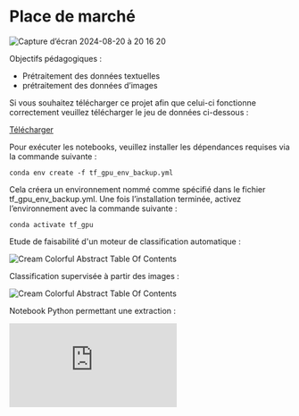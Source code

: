 # Place de marché

![Capture d’écran 2024-08-20 à 20 16 20](https://github.com/user-attachments/assets/68716d35-164b-4021-b159-c8a0b6da69e6)

Objectifs pédagogiques :

- Prétraitement des données textuelles
- prétraitement des données d’images

Si vous souhaitez télécharger ce projet afin que celui-ci fonctionne correctement veuillez télécharger le jeu de données ci-dessous :

[Télécharger](https://s3-eu-west-1.amazonaws.com/static.oc-static.com/prod/courses/files/Parcours_data_scientist/Projet+-+Textimage+DAS+V2/Dataset+projet+pre%CC%81traitement+textes+images.zip)

Pour exécuter les notebooks, veuillez installer les dépendances requises via la commande suivante :

`conda env create -f tf_gpu_env_backup.yml`

Cela créera un environnement nommé comme spécifié dans le fichier tf_gpu_env_backup.yml. Une fois l’installation terminée, activez l’environnement avec la commande suivante :


`conda activate tf_gpu`

Etude de faisabilité d'un moteur de classification automatique : 

![Cream Colorful Abstract Table Of Contents](https://github.com/user-attachments/assets/961d7917-9ea9-473d-8688-f5b3fc5476a6)

Classification supervisée à partir des images : 

![Cream Colorful Abstract Table Of Contents](https://github.com/user-attachments/assets/93b9a4f1-3d9f-445e-bd9e-df83bf162f70)

Notebook Python permettant une extraction : 

![Cream Colorful Abstract Table Of Contents.pdf](https://github.com/user-attachments/files/16681114/Cream.Colorful.Abstract.Table.Of.Contents.pdf)




